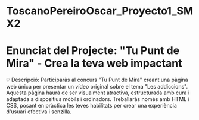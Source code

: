 # ToscanoPereiroOscar_Proyecto1_SMX2
# Enunciat del Projecte: "Tu Punt de Mira" - Crea la teva web impactant
💡 Descripció: Participaràs al concurs "Tu Punt de Mira" creant una pàgina web única per presentar un vídeo original sobre el tema "Les addiccions". Aquesta pàgina haurà de ser visualment atractiva, estructurada amb cura i adaptada a dispositius mòbils i ordinadors. Treballaràs només amb HTML i CSS, posant en pràctica les teves habilitats per crear una experiència d'usuari efectiva i senzilla.
